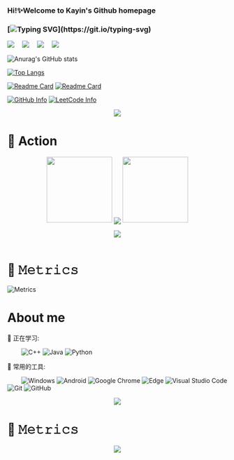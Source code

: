 ### Hi!:sparkles:Welcome to Kayin's Github homepage
### [![Typing SVG](https://readme-typing-svg.herokuapp.com?font=Fira+Code&pause=1000&width=435&lines=Hello+World!)](https://git.io/typing-svg)

<!-- 个人资料徽标 -->
<div align="left">
  <a href="https://qzkevin.github.io"><img src="https://img.shields.io/badge/website-个人博客-blue"></a>&emsp;
  <a href="https://space.bilibili.com/1795167221"><img src="https://img.shields.io/badge/bilibili-B%E7%AB%99-ff69b4"></a>&emsp;
  <a href="https://www.zhihu.com/people/delusionchen-che"><img src="https://img.shields.io/badge/zhihu-%E7%9F%A5%E4%B9%8E-blue"></a>&emsp;
  <img src="https://visitor-badge.glitch.me/badge?page_id=https://github.com/QzKevin&right_color=yellow" />
  

<!--
**QzKevin/QzKevin** is a ✨ _special_ ✨ repository because its `README.md` (this file) appears on your GitHub profile.

Here are some ideas to get you started:

- 🔭 I’m currently working on ...
- 🌱 I’m currently learning ...
- 👯 I’m looking to collaborate on ...
- 🤔 I’m looking for help with ...
- 💬 Ask me about ...
- 📫 How to reach me: ...
- 😄 Pronouns: ...
- ⚡ Fun fact: ...
-->
![Anurag's GitHub stats](https://github-readme-stats.vercel.app/api?username=QzKevin&show_icons=true&theme=vue&count_private=true) 

[![Top Langs](https://github-readme-stats.vercel.app/api/top-langs/?username=qzkevin&layout=compact)](https://github.com/anuraghazra/github-readme-stats) 

[![Readme Card](https://github-readme-stats.vercel.app/api/pin/?username=QzKevin&theme=vue&repo=typecho_vercel)](https://github.com/QzKevin/typecho_vercel)
[![Readme Card](https://github-readme-stats.vercel.app/api/pin/?username=QzKevin&theme=vue&repo=qzkevin.github.io)](https://github.com/QzKevin/qzkevin.github.io)

[![GitHub Info](https://stats.justsong.cn/api/github?username=QzKevin)](https://github.com/QzKevin)
[![LeetCode Info](https://stats.justsong.cn/api/leetcode?username=kayin-r&cn=true)](https://leetcode.cn/u/kayin-r) 

<!-- GitHub Activity Graph -->
<div align="center"><img src="https://activity-graph.herokuapp.com/graph?username=qzkevin&theme=xcode" /></div>

# 🚀 Action

<!-- 连续提交代码天数记录 -->
<p align="center">
  <img width="150" src="https://cdn.cbd.int/anzhiyu-assets/image/common/github-info/left-wing.png" />
  <img align="center" src="https://github-readme-streak-stats.herokuapp.com/?user=qzkevin&theme=dark&hide_border=true" />
  <img width="150" src="https://cdn.cbd.int/anzhiyu-assets/image/common/github-info/right-wing.png" />
</p>


<!-- GitHub奖杯🏆 -->
<div align="center"><img  src="https://github-profile-trophy.vercel.app/?username=qzkevin&theme=gruvbox&row=1&column=7&no-frame=true&no-bg=true" /></div>
<br>

# 🎯 𝙼𝚎𝚝𝚛𝚒𝚌𝚜
  
![Metrics](https://metrics.lecoq.io/QzKevin?template=classic&isocalendar=1&lines=1&stars=1&achievements=1&base=header%2C%20activity%2C%20community%2C%20repositories%2C%20metadata&base.indepth=false&base.hireable=false&base.skip=false&isocalendar=false&isocalendar.duration=half-year&lines=false&lines.sections=base&lines.repositories.limit=4&lines.history.limit=1&stars=false&stars.limit=4&achievements=false&achievements.threshold=C&achievements.secrets=true&achievements.display=detailed&achievements.limit=0&config.timezone=Asia%2FSingapore)
 
# About me
  
💪 正在学习:

&emsp;&emsp;
![C++](https://img.shields.io/badge/-C++-00599C?style=flat-square&logo=c)
![Java](https://img.shields.io/badge/-java-yellow?style=flat-square&logo=java)
![Python](https://img.shields.io/badge/-Python-pink?style=flat-square&logo=Python)

🧰 常用的工具:

&emsp;&emsp;
![Windows](https://img.shields.io/badge/Windows-0078D6?style=flat-square&logo=windows&logoColor=white)
![Android](https://img.shields.io/badge/Android-3DDC84?style=flat-square&logo=android&logoColor=white)
![Google Chrome](https://img.shields.io/badge/Chrome-4285F4?style=flat-square&logo=GoogleChrome&logoColor=white)
![Edge](https://img.shields.io/badge/Edge-0078D7?style=flat-square&logo=Microsoft-edge&logoColor=white)
![Visual Studio Code](https://img.shields.io/badge/-Visual%20Studio%20Code-007ACC?style=flat-square&logo=Visual%20Studio%20Code&logoColor=fff)
![Git](https://img.shields.io/badge/-Git-FCC624?style=flat-square&logo=git)
![GitHub](https://img.shields.io/badge/-GitHub-pink?style=flat-square&logo=github)

<div align="center"><img src="https://cdn.cbd.int/anzhiyu-assets@1.0.11/image/common/github-info/personal-homepage-banner.jpg" /></div>

# 🎯 𝙼𝚎𝚝𝚛𝚒𝚌𝚜

<!-- plugin metrics -->
<div align="center">
  <img src="https://cdn.cbd.int/anzhiyu-assets/image/common/github-info/rocket-banner.jpg"/>
</div>

